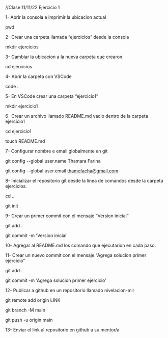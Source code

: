 //Clase 11/11/22
Ejercicio 1

1- Abrir la consola e imprimir la ubicacion actual

pwd

2- Crear una carpeta llamada “ejercicios” desde la consola

mkdir ejercicios

3- Cambiar la ubicacion a la nueva carpeta que crearon.

cd ejercicios

4- Abrir la carpeta con VSCode

code .

5- En VSCode crear una carpeta “ejercicio1”

mkdir ejercicio1

6- Crear un archivo llamado README.md vacio dentro de la carpeta ejercicio1

cd ejercicio1

touch README.md

7- Configurar nombre e email globalmente en git

git config  --global user.name Thamara Farina 

git config --global user.email thamefacha@gmail.com

8- Inicializar el repositorio git desde la linea de comandos desde la carpeta ejercicios.

cd ..

git init

9- Crear un primer commit con el mensaje “Version inicial”

git add .

git commit -m 'Version inicial'

10- Agregar al README.md los comando que ejecutarion en cada paso.

11- Crear un nuevo commit con el mensaje “Agrega solucion primer ejercicio”

git add .

git commit -m 'Agrega solucion primer ejercicio’

12- Publicar  a github en un repositorio llamado nivelacion-mir

git remote add origin LINK 

git branch -M main 

git push -u origin main

13- Enviar el link al repositorio en github a su mentor/a